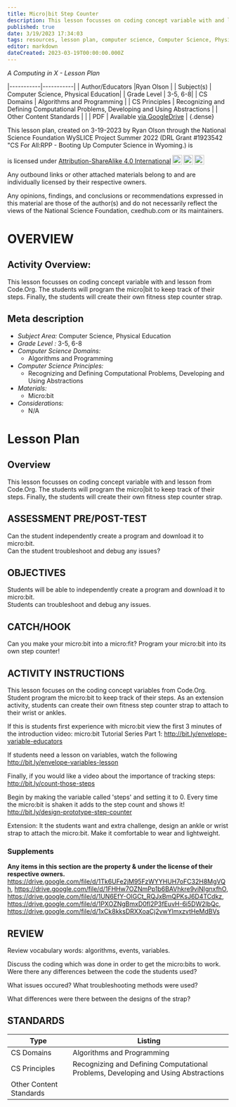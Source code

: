 ```yaml
---
title: Micro|bit Step Counter
description: This lesson focusses on coding concept variable with and lesson from Code.Org.  The students will program the micro|bit to keep track of their steps.  Finally, the students will create their own fitness step counter strap.
published: true
date: 3/19/2023 17:34:03
tags: resources, lesson plan, computer science, Computer Science, Physical Education 
editor: markdown
dateCreated: 2023-03-19T00:00:00.000Z
---
```

*A Computing in X - Lesson Plan*

|-----------|-----------|
| Author/Educators |Ryan Olson |
| Subject(s) | Computer Science, Physical Education|
| Grade Level | 3-5, 6-8|
| CS Domains | Algorithms and Programming |
| CS Principles | Recognizing and Defining Computational Problems, Developing and Using Abstractions |
| Other Content Standards |  | 
| PDF | Available [via GoogleDrive](https://drive.google.com/open?id=1bdxJXQNbhv0VEZ2ImygyPwViVdA8_soa) |
{.dense}






This lesson plan, created on 3-19-2023 by Ryan Olson through the National Science Foundation WySLICE Project Summer 2022 (DRL Grant #1923542 "CS For All:RPP - Booting Up Computer Science in Wyoming.) is  <p xmlns:cc="http://creativecommons.org/ns#" >  is licensed under <a href="http://creativecommons.org/licenses/by-sa/4.0/?ref=chooser-v1" target="_blank" rel="license noopener noreferrer" style="display:inline-block;">Attribution-ShareAlike 4.0 International<img style="height:22px!important;margin-left:3px;vertical-align:text-bottom;" src="https://mirrors.creativecommons.org/presskit/icons/cc.svg?ref=chooser-v1"><img style="height:22px!important;margin-left:3px;vertical-align:text-bottom;" src="https://mirrors.creativecommons.org/presskit/icons/by.svg?ref=chooser-v1"><img style="height:22px!important;margin-left:3px;vertical-align:text-bottom;" src="https://mirrors.creativecommons.org/presskit/icons/sa.svg?ref=chooser-v1"></a></p>


Any outbound links or other attached materials belong to and are individually licensed by their respective owners. 


Any opinions, findings, and conclusions or recommendations expressed in this material are those of the author(s) and do not necessarily reflect the views of the National Science Foundation, cxedhub.com or its maintainers.


# OVERVIEW
## Activity Overview:  
This lesson focusses on coding concept variable with and lesson from Code.Org.  The students will program the micro|bit to keep track of their steps.  Finally, the students will create their own fitness step counter strap.
## Meta description
+ *Subject Area:* Computer Science, Physical Education 
+ *Grade Level :* 3-5, 6-8 
+ *Computer Science Domains:*
   + Algorithms and Programming
+ *Computer Science Principles:*
   + Recognizing and Defining Computational Problems, Developing and Using Abstractions
+ *Materials:* 
   + Micro:bit
+ *Considerations:*
   + N/A


# Lesson Plan
## Overview
This lesson focusses on coding concept variable with and lesson from Code.Org.  The students will program the micro|bit to keep track of their steps.  Finally, the students will create their own fitness step counter strap.
## ASSESSMENT PRE/POST-TEST
Can the student independently create a program and download it to micro:bit.  
Can the student troubleshoot and debug any issues?
## OBJECTIVES
Students will be able to independently create a program and download it to micro:bit.   
Students can troubleshoot and debug any issues.


## CATCH/HOOK
Can you make your micro:bit into a micro:fit?  Program your micro:bit into its own step counter!


## ACTIVITY INSTRUCTIONS
This lesson focuses on the coding concept variables from Code.Org.  Student program the micro:bit to keep track of their steps.  As an extension activity, students can create their own fitness step counter strap to attach to their wrist or ankles.


If this is students first experience with micro:bit view the first 3 minutes of the 
introduction video: micro:bit Tutorial Series Part 1:
http://bit.ly/envelope-variable-educators


If students need a lesson on variables, watch the following
http://bit.ly/envelope-variables-lesson


Finally, if you would like a video about the importance of tracking steps:
http://bit.ly/count-those-steps


Begin by making the variable called 'steps' and setting it to 0.  Every time the micro:bit is shaken it adds to the step count and shows it!
http://bit.ly/design-prototype-step-counter


Extension:  It the students want and extra challenge, design an ankle or wrist strap to attach the micro:bit.  Make it comfortable to wear and lightweight.


### Supplements
**Any items in this section are the property & under the license of their respective owners.**
https://drive.google.com/file/d/1Tk6UFe2jM95FzWYYHUH7oFC32H8MgVQh, https://drive.google.com/file/d/1FHHw7OZNmPp1b6BAVhkre9viNIgnxfhO, https://drive.google.com/file/d/1UN6EfY-OIGCt_RQJxBmQPKsJ6D4TCdkz, https://drive.google.com/file/d/1PXOZNgBmxD0fl2P3fEuvH-6i5DW2lbQc, https://drive.google.com/file/d/1xCk8kksDRXXoaCj2vwYlmxzvtHeMdBVs




## REVIEW
Review vocabulary words: algorithms, events, variables.


Discuss the coding which was done in order to get the micro:bits to work.  Were there any differences between the code the students used?


What issues occured?  What troubleshooting methods were used?  


What differences were there between the designs of the strap?
## STANDARDS        
| Type | Listing | 
|-----------|-----------|
| CS Domains  | Algorithms and Programming|
| CS Principles   | Recognizing and Defining Computational Problems, Developing and Using Abstractions|
| Other Content Standards |   |